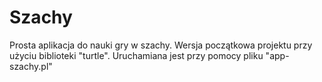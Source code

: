 # Szachy

Prosta aplikacja do nauki gry w szachy. 
Wersja początkowa projektu przy użyciu biblioteki "turtle".
Uruchamiana jest przy pomocy pliku "app-szachy.pl"
